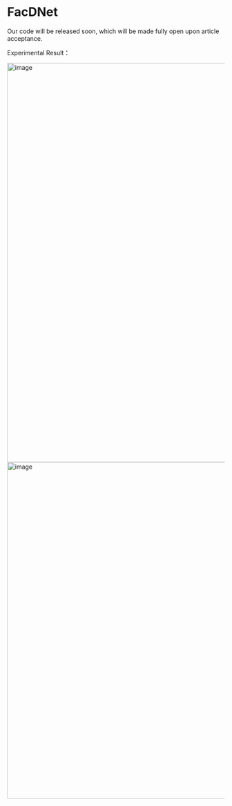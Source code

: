 # FacDNet

Our code will be released soon, which will be made fully open upon article acceptance.

Experimental Result：

<img width="1211" height="924" alt="image" src="https://github.com/user-attachments/assets/60aaaa82-11a6-485c-8f12-3140050adf22" />

<img width="1216" height="779" alt="image" src="https://github.com/user-attachments/assets/72bec2e3-a7b7-4bed-91b6-da5ba7734351" />
